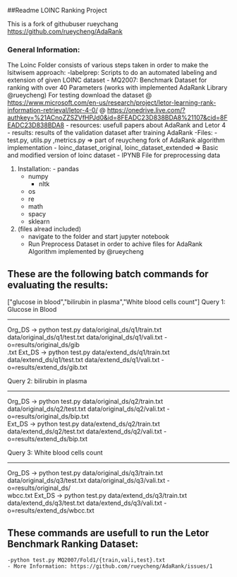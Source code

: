 
##Readme LOINC Ranking Project

This is a fork of githubuser rueychang https://github.com/rueycheng/AdaRank

### General Information: 
The Loinc Folder consists of various steps taken in order to make the lsitwisem approach:
	-labelprep: Scripts to do an automated labeling and extension of given LOINC dataset
	- MQ2007: Benchmark Dataset for ranking with over 40 Parameters (works with implemented AdaRank Library @rueycheng)
	  For testing download the dataset @ https://www.microsoft.com/en-us/research/project/letor-learning-rank-information-retrieval/letor-4-0/
	  @ https://onedrive.live.com/?authkey=%21ACnoZZSZVfHPJd0&id=8FEADC23D838BDA8%21107&cid=8FEADC23D838BDA8
	- resources: usefull papers about AdaRank and Letor 4 
	- results: results of the validation dataset after training AdaRank
	-Files:
	- test.py, utils.py ,metrics.py => part of reuycheng fork of AdaRank algorithm implementation
	- loinc_dataset_original, loinc_dataset_extended => Basic and modified version of loinc dataset
	- IPYNB File for preprocessing data

1. Installation: 
    	- pandas
	- numpy
    	- nltk 
	- os
	- re 
	- math 
	- spacy
	- sklearn
2. (files alread included) 
	- navigate to the folder and start jupyter notebook
	- Run Preprocess Dataset in order to achive files for AdaRank Algorithm implemented by @rueycheng


## These are the following batch commands for evaluating the results: 

["glucose in blood","bilirubin in plasma","White blood cells count"]
Query 1: Glucose in Blood 
_________________________________
Org_DS -> python test.py data/original_ds/q1/train.txt data/original_ds/q1/test.txt data/original_ds/q1/vali.txt -o=results/original_ds/gib <br/>.txt
Ext_DS -> python test.py data/extend_ds/q1/train.txt data/extend_ds/q1/test.txt data/extend_ds/q1/vali.txt -o=results/extend_ds/gib.txt <br/>

Query 2: bilirubin in plasma
_________________________________
Org_DS -> python test.py data/original_ds/q2/train.txt data/original_ds/q2/test.txt data/original_ds/q2/vali.txt -o=results/original_ds/bip.txt <br/>
Ext_DS -> python test.py data/extend_ds/q2/train.txt data/extend_ds/q2/test.txt data/extend_ds/q2/vali.txt -o=results/extend_ds/bip.txt <br/>

Query 3: White blood cells count 
_________________________________
Org_DS -> python test.py data/original_ds/q3/train.txt data/original_ds/q3/test.txt data/original_ds/q3/vali.txt -o=results/original_ds/ <br/>wbcc.txt
Ext_DS -> python test.py data/extend_ds/q3/train.txt data/extend_ds/q3/test.txt data/extend_ds/q3/vali.txt -o=results/extend_ds/wbcc.txt <br/>


## These commands are usefull to run the Letor Benchmark Ranking Dataset:
	-python test.py MQ2007/Fold1/{train,vali,test}.txt
	- More Information: https://github.com/rueycheng/AdaRank/issues/1
